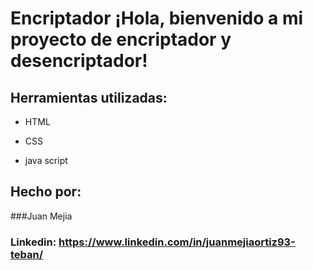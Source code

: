 # Encriptador ¡Hola, bienvenido a mi proyecto de encriptador y desencriptador!


## Herramientas utilizadas:

* HTML

* CSS

* java script

## Hecho por:

###Juan Mejia

### Linkedin: https://www.linkedin.com/in/juanmejiaortiz93-teban/
